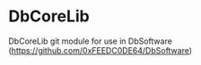 # DbCoreLib
DbCoreLib git module for use in DbSoftware (https://github.com/0xFEEDC0DE64/DbSoftware)
